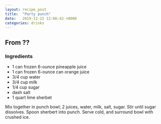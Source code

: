 ```yaml
---
layout: recipe_post
title:  "Party punch"
date:   2019-12-22 12:06:42 +0000
categories: drinks
---
```


## From ??
### Ingredients
* 1 can frozen 6-ounce pineapple juice
* 1 can frozen 6-ounce can orange juice
* 3/4 cup water
* 3/4 cup milk
* 1/4 cup sugar
* dash salt
* 1 quart lime sherbet


Mix together in punch bowl; 2 juices, water, milk, salt, sugar. Stir until sugar dissolves. Spoon sherbert into punch. Serve cold, and surround bowl with crushed ice.
